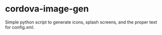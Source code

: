 # cordova-image-gen
Simple python script to generate icons, splash screens, and the proper text for config.xml.

